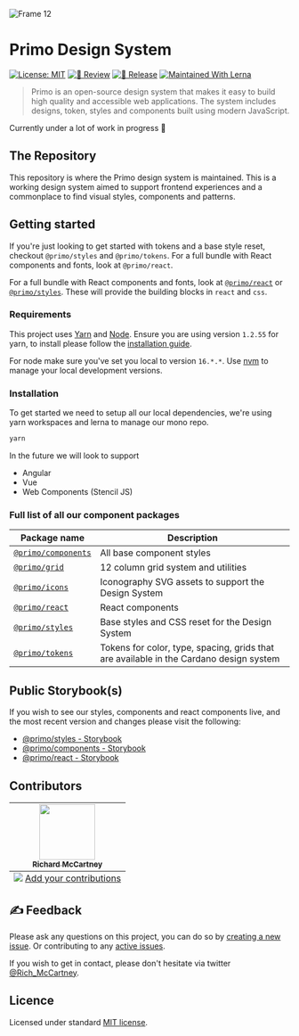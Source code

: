 ![Frame 12](https://github.com/primo-design-system/primo/assets/1201618/6973c308-ec84-4f6d-9253-743d6b1469e9)
# Primo Design System

[![License: MIT](https://img.shields.io/badge/License-MIT-yellow.svg)](https://opensource.org/licenses/MIT) [![🔎 Review](https://github.com/primo-design-system/primo/actions/workflows/pull-request.yml/badge.svg)](https://github.com/primo-design-system/primo/actions/workflows/pull-request.yml) [![🚀 Release](https://github.com/primo-design-system/primo/actions/workflows/release.yml/badge.svg)](https://github.com/primo-design-system/primo/actions/workflows/release.yml) [![Maintained With Lerna](https://img.shields.io/badge/maintained%20with-lerna-brightgreen.svg)](https://lerna.js.org/) 

> Primo is an open-source design system that makes it easy to build high quality 
> and accessible web applications. The system includes designs, token, styles 
> and components built using modern JavaScript.

Currently under a lot of work in progress 🚀

## The Repository

This repository is where the Primo design system is maintained. This is a
working design system aimed to support frontend experiences and a
commonplace to find visual styles, components and patterns.

## Getting started

If you're just looking to get started with tokens and a base style reset,
checkout `@primo/styles` and `@primo/tokens`. For a full
bundle with React components and fonts, look at `@primo/react`.

For a full bundle with React components and fonts, look at
[`@primo/react`](./packages/react) or
[`@primo/styles`](./packages/styles). These will provide the building
blocks in `react` and `css`.

### Requirements

This project uses [Yarn](https://yarnpkg.com/) and [Node](https://nodejs.org/en/). Ensure you are using version `1.2.55` for yarn, to install please follow the [installation guide](https://classic.yarnpkg.com/en/docs/install).

For node make sure you've set you local to version `16.*.*`. Use [nvm](https://github.com/nvm-sh/nvm) to manage your local development versions.

### Installation

To get started we need to setup all our local dependencies, we're using yarn workspaces and lerna to manage our mono repo.

```sh
yarn
```

In the future we will look to support

- Angular
- Vue
- Web Components (Stencil JS)

### Full list of all our component packages

| Package name                                  | Description                                                                            |
| --------------------------------------------- | -------------------------------------------------------------------------------------- |
| [`@primo/components`](./packages/components)  | All base component styles                                                              |
| [`@primo/grid`](./packages/grid)              | 12 column grid system and utilities                                                    |
| [`@primo/icons`](./packages/icons)            | Iconography SVG assets to support the Design System                                    |
| [`@primo/react`](./packages/react)            | React components                                                                       |
| [`@primo/styles`](./packages/styles)          | Base styles and CSS reset for the Design System                                        |
| [`@primo/tokens`](./packages/tokens)          | Tokens for color, type, spacing, grids that are available in the Cardano design system |

## Public Storybook(s)

If you wish to see our styles, components and react components live, and the most recent version and changes please visit the following: 

- [@primo/styles - Storybook](https://main--6377de0c8a29e4b5116a392b.chromatic.com)
- [@primo/components - Storybook](https://main--6377d93d014d80f32c7cdf2a.chromatic.com)
- [@primo/react - Storybook](https://main--6377ddcc97779b50d34d4241.chromatic.com)

## Contributors

<!-- ALL-CONTRIBUTORS-LIST:START - Do not remove or modify this section -->
<!-- prettier-ignore-start -->
<!-- markdownlint-disable -->
<table>
  <tbody>
    <tr>
      <td align="center"><a href="http://richmccartney.uk"><img src="https://avatars.githubusercontent.com/u/1201618?v=4" width="100px;" alt=""/><br /><sub><b>Richard McCartney</b></sub></a></td>
    </tr>
  </tbody>
  <tfoot>
    <tr>
      <td align="center" size="13px" colspan="7">
        <img src="https://raw.githubusercontent.com/all-contributors/all-contributors-cli/1b8533af435da9854653492b1327a23a4dbd0a10/assets/logo-small.svg">
          <a href="https://all-contributors.js.org/docs/en/bot/usage">Add your contributions</a>
        </img>
      </td>
    </tr>
  </tfoot>
</table>

<!-- markdownlint-restore -->
<!-- prettier-ignore-end -->

<!-- ALL-CONTRIBUTORS-LIST:END -->

## ✍️ Feedback

Please ask any questions on this project, you can do so by
[creating a new issue](https://github.com/primo-design-system/primo/issues/new/choose). Or contributing to any [active issues](https://github.com/primo-design-system/primo/issues).

If you wish to get in contact, please don't hesitate via twitter [@Rich_McCartney](https://twitter.com/rich_mccartney).

## Licence

Licensed under standard
[MIT license](https://github.com/primo-design-system/primo/blob/main/LICENSE).
